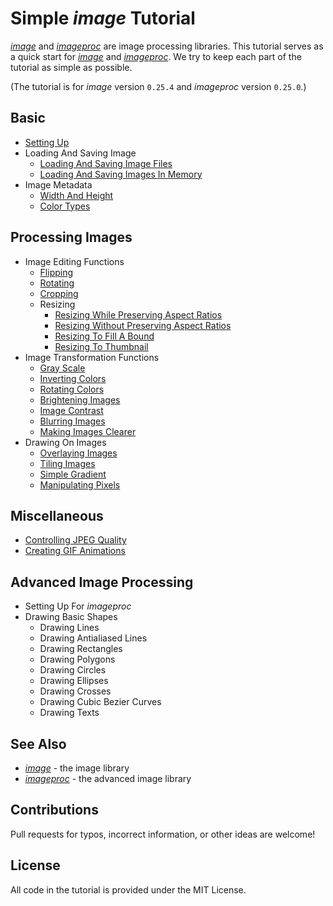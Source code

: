 # Simple *image* Tutorial

[*image*](https://github.com/image-rs/image) and [*imageproc*](https://github.com/image-rs/imageproc) are image processing libraries.
This tutorial serves as a quick start for [*image*](https://github.com/image-rs/image) and [*imageproc*](https://github.com/image-rs/imageproc).
We try to keep each part of the tutorial as simple as possible.

(The tutorial is for *image* version `0.25.4` and *imageproc* version `0.25.0`.)

## Basic

* [Setting Up](./tutorial/setting_up.md)
* Loading And Saving Image
  * [Loading And Saving Image Files](./tutorial/loading_and_saving_image_files.md)
  * [Loading And Saving Images In Memory](./tutorial/loading_and_saving_images_in_memory.md)
* Image Metadata
  * [Width And Height](./tutorial/width_and_height.md)
  * [Color Types](./tutorial/color_types.md)

## Processing Images

* Image Editing Functions
  * [Flipping](./tutorial/flipping.md)
  * [Rotating](./tutorial/rotating.md)
  * [Cropping](./tutorial/cropping.md)
  * Resizing
    * [Resizing While Preserving Aspect Ratios](./tutorial/resizing_while_preserving_aspect_ratios.md)
    * [Resizing Without Preserving Aspect Ratios](./tutorial/resizing_without_preserving_aspect_ratios.md)
    * [Resizing To Fill A Bound](./tutorial/resizing_to_fill_a_bound.md)
    * [Resizing To Thumbnail](./tutorial/resizing_to_thumbnail.md)
* Image Transformation Functions
  * [Gray Scale](./tutorial/gray_scale.md)
  * [Inverting Colors](./tutorial/inverting_colors.md)
  * [Rotating Colors](./tutorial/rotating_colors.md)
  * [Brightening Images](./tutorial/brightening_images.md)
  * [Image Contrast](./tutorial/image_contrast.md)
  * [Blurring Images](./tutorial/blurring_images.md)
  * [Making Images Clearer](./tutorial/making_images_clearer.md)
* Drawing On Images
  * [Overlaying Images](./tutorial/overlaying_images.md)
  * [Tiling Images](./tutorial/tiling_images.md)
  * [Simple Gradient](./tutorial/simple_gradient.md)
  * [Manipulating Pixels](./tutorial/manipulating_pixels.md)

## Miscellaneous

* [Controlling JPEG Quality](./tutorial/controlling_jpeg_quality.md)
* [Creating GIF Animations](./tutorial/creating_gif_animations.md)

## Advanced Image Processing

* Setting Up For *imageproc*
* Drawing Basic Shapes
  * Drawing Lines
  * Drawing Antialiased Lines
  * Drawing Rectangles
  * Drawing Polygons
  * Drawing Circles
  * Drawing Ellipses
  * Drawing Crosses
  * Drawing Cubic Bezier Curves
  * Drawing Texts
## See Also

* [*image*](https://github.com/image-rs/image) - the image library
* [*imageproc*](https://github.com/image-rs/imageproc) - the advanced image library

## Contributions

Pull requests for typos, incorrect information, or other ideas are welcome!

## License

All code in the tutorial is provided under the MIT License.
